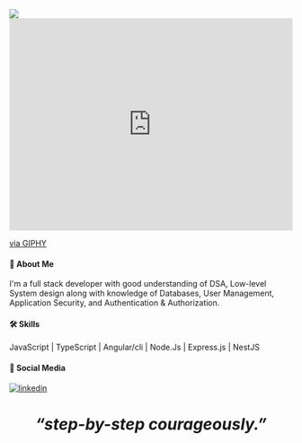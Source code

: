 <img  src="https://robohash.org/codesirohi.png">
<div style="align:'left;'width:100%;height:0;padding-bottom:75%;position:relative;"><iframe src="https://giphy.com/embed/3og0IUzdgwVczU67eg" width="100%" height="100%" style="position:absolute" frameBorder="0" class="giphy-embed" allowFullScreen></iframe></div><p><a href="https://giphy.com/gifs/animation-cute-robot-3og0IUzdgwVczU67eg">via GIPHY</a></p>


#### 🚀 About Me
I'm a full stack developer with good understanding of DSA, Low-level System design along with 
knowledge of Databases, User Management, Application Security, and Authentication & Authorization.


#### 🛠 Skills

JavaScript | TypeScript | Angular/cli | Node.Js | Express.js | NestJS


#### 🔗 Social Media

[![linkedin](https://img.shields.io/badge/linkedin-0A66C2?style=for-the-badge&logo=linkedin&logoColor=white)](https://www.linkedin.com/in/codesirohi/)

<h1 align='center'><i>“step-by-step courageously.”</i></h1>
